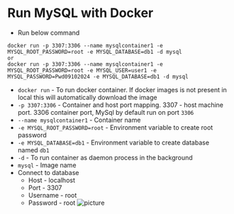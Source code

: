 # Run MySQL with Docker
* Run below command
```
docker run -p 3307:3306 --name mysqlcontainer1 -e MYSQL_ROOT_PASSWORD=root -e MYSQL_DATABASE=db1 -d mysql
or
docker run -p 3307:3306 --name mysqlcontainer1 -e MYSQL_ROOT_PASSWORD=root -e MYSQL_USER=user1 -e MYSQL_PASSWORD=Pwd09102024 -e MYSQL_DATABASE=db1 -d mysql
```
* `docker run` - To run docker container. If docker images is not present in local this will automatically download the image
* `-p 3307:3306` - Container and host port mapping. 3307 - host machine port. 3306 container port, MySql by default run on port `3306`
* `--name mysqlcontainer1` - Container name
* `-e MYSQL_ROOT_PASSWORD=root` - Environment variable to create root password
* `-e MYSQL_DATABASE=db1` - Environment variable to create database named `db1`
* `-d` - To run container as daemon process in the background
* `mysql` - Image name
* Connect to database
	* Host - localhost
	* Port - 3307
	* Username - root
	* Password - root
![picture](../img/000001.jpg)